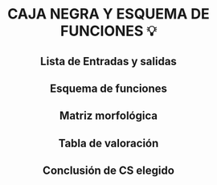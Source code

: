 
# <p align="center"> CAJA NEGRA Y ESQUEMA DE FUNCIONES 💡 </p>

## <p align = "center"> Lista de Entradas y salidas </p>
## <p align = "center"> Esquema de funciones </p>
## <p align = "center"> Matriz morfológica </p>
## <p align = "center"> Tabla de valoración </p>
## <p align = "center"> Conclusión de CS elegido </p>




